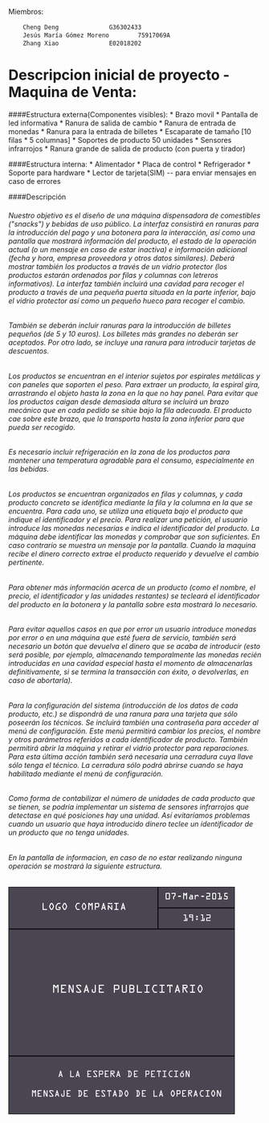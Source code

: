
Miembros:

		Cheng Deng				G36302433
		Jesús María Gómez Moreno		75917069A
		Zhang Xiao				E02018202

Descripcion inicial de proyecto - Maquina de Venta:
===================================================

####Estructura externa(Componentes visibles):
		* Brazo movil
		* Pantalla de led informativa
		* Ranura de salida de cambio
		* Ranura de entrada de monedas
		* Ranura para la entrada de billetes
		* Escaparate de tamaño [10 filas * 5 columnas]
		* Soportes de producto 50 unidades
		* Sensores infrarrojos
		* Ranura grande de salida de producto (con puerta y tirador)

####Estructura interna:
		* Alimentador
		* Placa de control
		* Refrigerador
		* Soporte para hardware
		* Lector de tarjeta(SIM)  -- para enviar mensajes en caso de errores

####Descripción
######	Nuestro objetivo es el diseño de una máquina dispensadora de comestibles ("snacks") y bebidas de uso público. La interfaz consistirá en ranuras para la introducción del pago y una botonera para la interacción, así como una pantalla que mostrará información del producto, el estado de la operación actual (o un mensaje en caso de estar inactiva) e información adicional (fecha y hora, empresa proveedora y otros datos similares). Deberá mostrar también los productos a través de un vidrio protector (los productos estarán ordenados por filas y columnas con letreros informativos). La interfaz también incluirá una cavidad para recoger el producto a través de una pequeña puerta situada en la parte inferior, bajo el vidrio protector así como un pequeño hueco para recoger el cambio.

######	También se deberán incluir ranuras para la introducción de billetes pequeños (de 5 y 10 euros). Los billetes más grandes no deberán ser aceptados. Por otro lado, se incluye una ranura para introducir tarjetas de descuentos.

######	Los productos se encuentran en el interior sujetos por espirales metálicas y con paneles que soporten el peso. Para extraer un producto, la espiral gira, arrastrando el objeto hasta la zona en la que no hay panel. Para evitar que los productos caigan desde demasiada altura se incluirá un brazo mecánico que en cada pedido se sitúe bajo la fila adecuada. El producto cae sobre este brazo, que lo  transporta hasta la zona inferior para que pueda ser recogido.

######	Es necesario incluir refrigeración en la zona de los productos para mantener una temperatura agradable para el consumo, especialmente en las bebidas.

######	Los productos se encuentran organizados en filas y columnas, y cada producto concreto se identifica mediante la fila y la columna en la que se encuentra. Para cada uno, se utiliza una etiqueta bajo el producto que indique el identificador y el precio. Para realizar una petición, el usuario introduce las monedas necesarias e indica el identificador del producto. La máquina debe identificar las monedas y comprobar que son suficientes. En caso contrario se muestra un mensaje por la pantalla. Cuando la maquina recibe el dinero correcto extrae el producto requerido y devuelve el cambio pertinente.

######	Para obtener más información acerca de un producto (como el nombre, el precio, el identificador y las unidades restantes) se tecleará el identificador del producto en la botonera y la pantalla sobre esta mostrará lo necesario.

######	Para evitar aquellos casos en que por error un usuario introduce monedas por error o en una máquina que esté fuera de servicio, también será necesario un botón que devuelva el dinero que se acaba de introducir (esto será posible, por ejemplo, almacenando temporalmente las monedas recién introducidas en una cavidad especial hasta el momento de almacenarlas definitivamente, si se termina la transacción con éxito, o devolverlas, en caso de abortarla).

######	Para la configuración del sistema (introducción de los datos de cada producto, etc.) se dispondrá de una ranura para una tarjeta que sólo poseerán los técnicos. Se incluirá también una contraseña para acceder al menú de configuración. Este menú permitirá cambiar los precios, el nombre y otros parámetros referidos a cada identificador de producto. También permitirá abrir la máquina y retirar el vidrio protector para reparaciones. Para esta última acción también será necesaria una cerradura cuya llave sólo tenga el técnico. La cerradura sólo podrá abrirse cuando se haya habilitado mediante el menú de configuración.

######	Como forma de contabilizar el número de unidades de cada producto que se tienen, se podría implementar un sistema de sensores infrarrojos que detectase en qué posiciones hay una unidad. Así evitaríamos problemas cuando un usuario que haya introducido dinero teclee un identificador de un producto que no tenga unidades.

######  En la pantalla de informacion, en caso de no estar realizando ninguna operación se mostrará la siguiente estructura.
![github](https://github.com/motivi/maquinaVenta/blob/master/estructuraPantalla.png "github")


